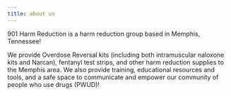 ```yaml
---
title: about us
---
```


901 Harm Reduction is a harm reduction group based in Memphis, Tennessee!

We provide Overdose Reversal kits (including both intramuscular naloxone kits and Narcan), fentanyl test strips, and other harm reduction supplies to the Memphis area. We also provide training, educational resources and tools, and a safe space to communicate and empower our community of people who use drugs (PWUD)!
